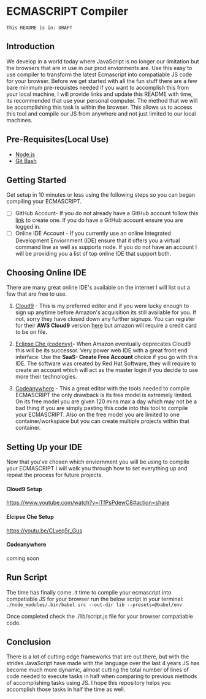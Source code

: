 # ECMASCRIPT Compiler
```This README is in: DRAFT ```
## Introduction

We develop in a world today where JavaScript is no longer our limitation but the browsers that are in use in our prod enviorments are. Use this easy to use compiler to transform the latest Ecmascript into compatiable JS code for your browser. Before we get started with all the fun stuff there are a few bare minimum pre-requistes needed if you want to accomplish this from your local machine, I will provide links and update this README with time, its recommended that use your personal computer. The method that we will be accomplishing this task is within the browser. This allows us to access this tool and compile our JS from anywhere and not just limited to our local machines.  

## Pre-Requisites(Local Use)
- [Node.js](https://nodejs.org/en/)
- [Git Bash](https://www.gnu.org/software/bash/)

## Getting Started

Get setup in 10 minutes or less using the following steps so you can began compiling your ECMASCRIPT.

- [ ] GitHub Account- If you do not already have a GitHub account follow this [link](https://github.com/join) to create one. If you do have a GitHub account ensure you are logged in. 
- [ ] Online IDE Account - If you currently use an online Integrated Development Enviornment (IDE) ensure that it offers you a virtual command line as well as supports node. If you do not have an account I will be providing you a list of top online IDE that support both. 

## Choosing Online IDE

There are many great online IDE's available on the internet I will list out a few that are free to use. 

1. [Cloud9](https://www.cloud.io) - This is my preferred editor and if you were lucky enough to sign up anytime before Amazon's acquisition its still available for you. If not, sorry they have closed down any further signups. You can register for their **AWS Cloud9** version [here](https://aws.amazon.com/cloud9/) but amazon will require a credit card to be on file.

2. [Eclipse Che (codenvy)](https://www.eclipse.org/che/)- When Amazon eventually deprecates Cloud9 this will be its successor. Very power web IDE with a great front end interface. Use the **SaaS- Create Free Account** choice if you go with this IDE. The software was created by Red Hat Software, they will require to create an account which will act as the master login if you decide to use more their technologies.

3. [Codeanywhere](https://codeanywhere.com/) - This a great editor with the tools needed to compile ECMASCRIPT the only drawback is its free model is extremely limited. On its free model you are given 120 mins max a day which may not be a bad thing if you are simply pasting this code into this tool to compile your ECMASCRIPT. Also on the free model you are limited to one container/workspace but you can create multiple projects within that container.

## Setting Up your IDE

Now that you've chosen which enviornment you will be using to compile your ECMASCRIPT I will walk you through how to set everything up and repeat the process for future projects. 

#### Cloud9 Setup
https://www.youtube.com/watch?v=iTfPsPdewC8#action=share

#### Elcipse Che Setup
https://youtu.be/CLveq5r_Gus

#### Codeanywhere
coming soon

## Run Script

The time has finally come..it time to compile your ecmascript into compatiable JS for your browser run the below script in your terminal:
``` ./node_modules/.bin/babel src --out-dir lib --presets=@babel/env ```

Once  completed check the ./lib/script.js file for your browser compatiable code. 

## Conclusion

There is a lot of cutting edge frameworks that are out there, but with the strides JavaScript have made with the language over the last 4 years JS has become much more dynamic, almost cutting the total number of lines of code needed to execute tasks in half when comparing to previous methods of accomplishing tasks using JS. I hope this repository helps you accomplish those tasks in half the time as well.  
